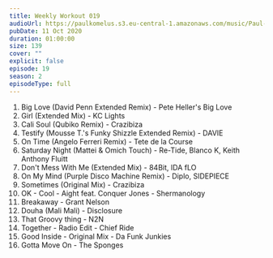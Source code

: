 ```yaml
---
title: Weekly Workout 019
audioUrl: https://paulkomelus.s3.eu-central-1.amazonaws.com/music/Paul-Komelus-Weekly-Workout-019(FunkyHouse).mp3
pubDate: 11 Oct 2020
duration: 01:00:00
size: 139
cover: ""
explicit: false
episode: 19
season: 2
episodeType: full
---
```

1. Big Love (David Penn Extended Remix) - Pete Heller's Big Love
2. Girl (Extended Mix) - KC Lights
3. Cali Soul (Qubiko Remix) - Crazibiza
4. Testify (Mousse T.'s Funky Shizzle Extended Remix) - DAVIE
5. On Time (Angelo Ferreri Remix) - Tete de la Course
6. Saturday Night (Mattei & Omich Touch) - Re-Tide, Blanco K, Keith Anthony Fluitt
7. Don't Mess With Me (Extended Mix) - 84Bit, IDA fLO
8. On My Mind (Purple Disco Machine Remix) - Diplo, SIDEPIECE
9. Sometimes (Original Mix) - Crazibiza
10. OK - Cool - Aight feat. Conquer Jones - Shermanology
11. Breakaway - Grant Nelson
12. Douha (Mali Mali) - Disclosure
13. That Groovy thing - N2N
14. Together - Radio Edit - Chief Ride
15. Good Inside - Original Mix - Da Funk Junkies
16. Gotta Move On - The Sponges